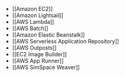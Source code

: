 - [[Amazon EC2]]
- [[Amazon Lightsail]]
- [[AWS Lambda]]
- [[AWS Batch]]
- [[Amazon Elastic Beanstalk]]
- [[AWS Serverless Application Repository]]
- [[AWS Outposts]]
- [[EC2 Image Builder]]
- [[AWS App Runner]]
- [[AWS SimSpace Weaver]]